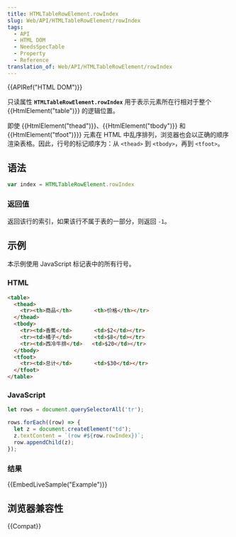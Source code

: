 ```yaml
---
title: HTMLTableRowElement.rowIndex
slug: Web/API/HTMLTableRowElement/rowIndex
tags:
  - API
  - HTML DOM
  - NeedsSpecTable
  - Property
  - Reference
translation_of: Web/API/HTMLTableRowElement/rowIndex
---
```

{{APIRef("HTML DOM")}}

只读属性 **`HTMLTableRowElement.rowIndex`** 用于表示元素所在行相对于整个 {{HtmlElement("table")}} 的逻辑位置。

即使 {{HtmlElement("thead")}}、{{HtmlElement("tbody")}} 和 {{HtmlElement("tfoot")}}} 元素在 HTML 中乱序排列，浏览器也会以正确的顺序渲染表格。因此，行号的标记顺序为：从 `<thead>` 到 `<tbody>`，再到 `<tfoot>`。

## 语法

```js
var index = HTMLTableRowElement.rowIndex
```

### 返回值

返回该行的索引，如果该行不属于表的一部分，则返回 `-1`。

## 示例

本示例使用 JavaScript 标记表中的所有行号。

### HTML

```html
<table>
  <thead>
    <tr><th>商品</th>       <th>价格</th></tr>
  </thead>
  <tbody>
    <tr><td>香蕉</td>       <td>$2</td></tr>
    <tr><td>橘子</td>       <td>$8</td></tr>
    <tr><td>西冷牛排</td>   <td>$20</td></tr>
  </tbody>
  <tfoot>
    <tr><td>总计</td>       <td>$30</td></tr>
  </tfoot>
</table>
```

### JavaScript

```js
let rows = document.querySelectorAll('tr');

rows.forEach((row) => {
  let z = document.createElement("td");
  z.textContent = `(row #${row.rowIndex})`;
  row.appendChild(z);
});
```

### 结果

{{EmbedLiveSample("Example")}}

## 浏览器兼容性

{{Compat}}
